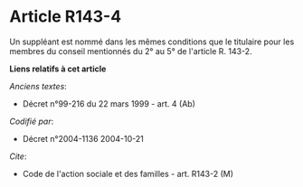 # Article R143-4

Un suppléant est nommé dans les mêmes conditions que le titulaire pour les membres du conseil mentionnés du 2° au 5° de
l'article R. 143-2.

**Liens relatifs à cet article**

_Anciens textes_:

  - Décret n°99-216 du 22 mars 1999 - art. 4 (Ab)

_Codifié par_:

  - Décret n°2004-1136 2004-10-21

_Cite_:

  - Code de l'action sociale et des familles - art. R143-2 (M)
